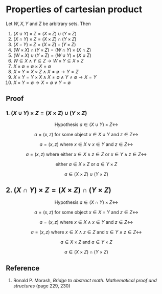 # Properties of cartesian product

Let $W, X, Y \text{ and } Z$ be arbitrary sets. Then

1. $(X \cup Y) \times Z = (X \times Z) \cup (Y \times Z)$
2. $(X \cap Y) \times Z = (X \times Z) \cap (Y \times Z)$
3. $(X - Y) \times Z = (X \times Z) - (Y \times Z)$
4. $(W \times X) \cap (Y \times Z) = (W \cap Y) \times (X \cap Z)$
5. $(W \times X) \cup (Y \times Z) = (W \cup Y) \times (X \cup Z)$
6. $W \subseteq X \land Y \subseteq Z \rightarrow W \times Y \subseteq X \times Z$
7. $X \times \emptyset = \emptyset \times X = \emptyset$
8. $X \times Y = X \times Z \land X \neq \emptyset \rightarrow Y = Z$
9. $X \times Y = Y \times X \land X \neq \emptyset \land Y \neq \emptyset \rightarrow X = Y$
10. $X \times Y = \emptyset \rightarrow X = \emptyset \lor Y = \emptyset$

## Proof

### 1. $(X \cup Y) \times Z = (X \times Z) \cup (Y \times Z)$

$$
\text{Hypothesis } a \in (X \cup Y) \times Z \leftrightarrow
$$

$$
a = (x, z) \text{ for some object } x \in X \cup Y \text{ and } z \in Z \leftrightarrow
$$

$$
a = (x, z) \text{ where } x \in X \lor x \in Y \text{ and } z \in Z \leftrightarrow
$$

$$
a = (x, z) \text{ where either } x \in X \land z \in Z \text{ or } x \in Y \land z \in Z \leftrightarrow
$$

$$
\text{ either } a \in X \times Z \text{ or } a \in Y \times Z
$$

$$
a \in (X \times Z) \cup (Y \times Z)
$$

## 2. $(X \cap Y) \times Z = (X \times Z) \cap (Y \times Z)$

$$
\text{Hypothesis } a \in (X \cap Y) \times Z \leftrightarrow
$$

$$
a = (x, z) \text{ for some object } x \in X \cap Y \text{ and } z \in Z \leftrightarrow
$$

$$
a = (x, z) \text{ where } x \in X \land x \in Y \text{ and } z \in Z \leftrightarrow
$$

$$
a = (x, z) \text{ where } x \in X \land z \in Z \text{ and } x \in Y \land z \in Z \leftrightarrow
$$

$$
a \in X \times Z \text{ and } a \in Y \times Z
$$

$$
a \in (X \times Z) \cap (Y \times Z)
$$

## Reference

1. Ronald P. Morash, *Bridge to abstract math. Mathematical proof and structures* (page 229, 230)